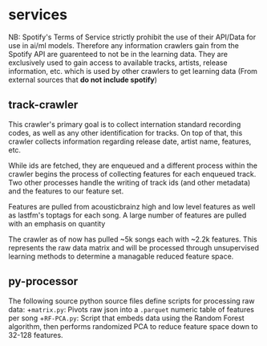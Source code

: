 # services 

NB: Spotify's Terms of Service strictly prohibit the use of their API/Data for use in ai/ml models. Therefore any information crawlers gain from the Spotify API are guarenteed to not be in the learning data. They are exclusively used to gain access to available tracks, artists, release information, etc. which is used by other crawlers to get learning data (From external sources that **do not include spotify**)

## track-crawler 

This crawler's primary goal is to collect internation standard recording codes, as well as any other identification for tracks. On top of that, this crawler collects information regarding release date, artist name, features, etc. 

While ids are fetched, they are enqueued and a different process within the crawler begins the process of collecting features for each enqueued track. Two other processes handle the writing of track ids (and other metadata) and the features to our feature set. 

Features are pulled from acousticbrainz high and low level features as well as lastfm's toptags for each song. A large number of features are pulled with an emphasis on quantity

The crawler as of now has pulled ~5k songs each with ~2.2k features. This represents the raw data matrix and will be processed through unsupervised learning methods to determine a managable reduced feature space. 

## py-processor 

The following source python source files define scripts for processing raw data: 
+`matrix.py`: Pivots raw json into a `.parquet` numeric table of features per song 
+`RF-PCA.py`: Script that embeds data using the Random Forest algorithm, then performs randomized PCA to reduce feature space down to 32-128 features.  
